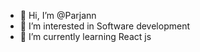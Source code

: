 - 👋 Hi, I’m @Parjann
- 👀 I’m interested in Software development
- 🌱 I’m currently learning React js


<!---
Parjann/Parjann is a ✨ special ✨ repository because its `README.md` (this file) appears on your GitHub profile.
You can click the Preview link to take a look at your changes.
--->
